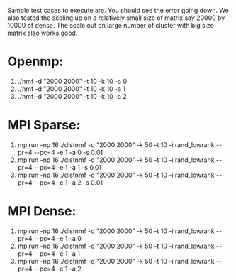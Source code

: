 Sample test cases to execute are. You should see the error going down. We also tested the scaling up on a relatively small size of matrix say 20000 by 10000 of dense. The scale out on large number of cluster with big size matrix also works good. 

Openmp:
======
1. ./nmf -d "2000 2000" -t 10 -k 10 -a 0
2. ./nmf -d "2000 2000" -t 10 -k 10 -a 1
3. ./nmf -d "2000 2000" -t 10 -k 10 -a 2

MPI Sparse:
==========
1. mpirun -np 16 ./distnmf -d "2000 2000" -k 50 -t 10 -i rand_lowrank  --pr=4 --pc=4 -e 1 -a 0 -s 0.01
2. mpirun -np 16 ./distnmf -d "2000 2000" -k 50 -t 10 -i rand_lowrank  --pr=4 --pc=4 -e 1 -a 1 -s 0.01
3. mpirun -np 16 ./distnmf -d "2000 2000" -k 50 -t 10 -i rand_lowrank  --pr=4 --pc=4 -e 1 -a 2 -s 0.01

MPI Dense:
==========
1. mpirun -np 16 ./distnmf -d "2000 2000" -k 50 -t 10 -i rand_lowrank  --pr=4 --pc=4 -e 1 -a 0
2. mpirun -np 16 ./distnmf -d "2000 2000" -k 50 -t 10 -i rand_lowrank  --pr=4 --pc=4 -e 1 -a 1 
3. mpirun -np 16 ./distnmf -d "2000 2000" -k 50 -t 10 -i rand_lowrank  --pr=4 --pc=4 -e 1 -a 2 


